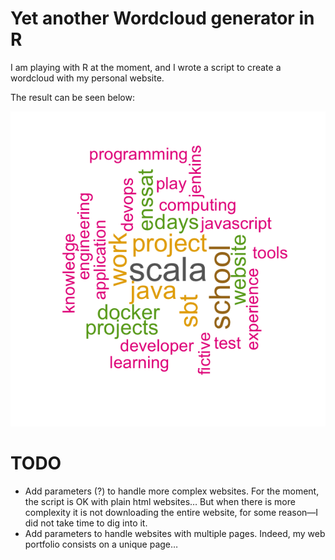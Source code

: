# Yet another Wordcloud generator in R

I am playing with R at the moment, and I wrote a script to create a wordcloud with my personal website.

The result can be seen below:

![Wordcloud colinleverger.fr](colinleverger.fr.png)

# TODO

* Add parameters (?) to handle more complex websites. For the moment, the script is OK with plain html websites… But when there is more complexity it is not downloading the entire website, for some reason—I did not take time to dig into it.
* Add parameters to handle websites with multiple pages. Indeed, my web portfolio consists on a unique page…